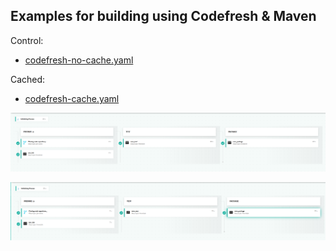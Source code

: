 Examples for building using Codefresh & Maven
---
Control: 
- [codefresh-no-cache.yaml](codefresh-no-cache.yaml)


Cached: 
- [codefresh-cache.yaml](codefresh-cache.yaml)

![First Run](https://raw.githubusercontent.com/dicksontung/codefresh-maven/master/static/cached-first.png)

![Consecutive Run](https://raw.githubusercontent.com/dicksontung/codefresh-maven/master/static/cached-consecutive.png)